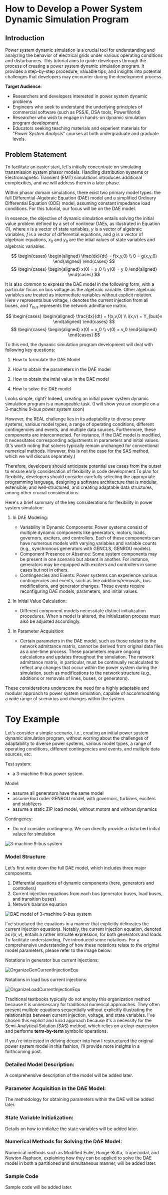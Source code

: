 # How to Develop a Power System Dynamic Simulation Program

## Introduction
Power system dynamic simulation is a crucial tool for understanding and analyzing the behavior of electrical grids under various operating conditions and disturbances. This tutorial aims to guide developers through the process of creating a power system dynamic simulation program. It provides a step-by-step procedure, valuable tips, and insights into potential challenges that developers may encounter during the development process.

**Target Audience**: 
+ Researchers and developers interested in power system dynamic problems
+ Engineers who seek to understand the underlying principles of commercial software (such as PSS/E, DSA tools, PowerWorld) 
+ Researcher who wish to engage in hands-on dynamic simulation program development.  
+ Educators seeking teaching materials and experient materials for "*Power System Analysis*" courses at both undergraduate and graduate levels.

## Problem Statement
To facilitate an easier start, let's initially concentrate on simulating transmission system phasor models. Handling distribution systems or Electromagnetic Transient (EMT) simulations introduces additional complexities, and we will address them in a later phase.

Within phasor domain simulations, there exist two primary model types: the full Differential-Algebraic Equation (DAE) model and a simplified Ordinary Differential Equation (ODE) model, assuming constant impedance load conditions. For this tutorial, our focus will be on the DAE model.

In essence, the objective of dynamic simulation entails solving the initial value problem defined by a set of nonlinear DAEs, as illustrated in Equation (1), where $x$ is a vector of state variables, $y$ is a vector of algebraic variables, $f$ is a vector of differential equations, and $g$ is a vector of algebraic equations, $x_0$ and $y_0$ are the intial values of state variables and algebraic variables. 

$$
\begin{cases}
  \begin{aligned}
  \frac{dx}{dt} = f(x,y,0) \\
  0     = g(x,y,0)
  \end{aligned}
\end{cases}
$$
$$
\begin{cases}
  \begin{aligned}
  x(0) = x_0 \\
  y(0) = y_0
  \end{aligned}
\end{cases}
$$

It is also common to express the DAE model in the following form, with a particular focus on bus voltage as the algebraic variable. Other algebraic variables are treated as intermediate variables without explicit notation. Here $v$ represents bus voltage, $i$ denotes the current injection from all buses, and $Y_{bus}$ represents the network admittance matrix.

$$
\begin{cases}
  \begin{aligned}
  \frac{dx}{dt} = f(x,v,0) \\
   i(x,v)     =  Y_{bus}v
  \end{aligned}
\end{cases}
$$
$$
\begin{cases}
  \begin{aligned}
  x(0) = x_0 \\
  v(0) = v_0
  \end{aligned}
\end{cases}
$$

To this end, the dynamic simulation program development will deal with following key questions:

1. How to formulate the DAE Model

2. How to obtain the parameters in the DAE model

3. How to obtain the intial value in the DAE model

4. How to solve the DAE model

Looks simple, right? Indeed, creating an initial power system dynamic simulation program is a manageable task. (I will show you an example on a 3-machine 9-bus power system soon) 

However, the REAL challenge lies in its adaptability to diverse power systems, various model types, a range of operating conditions, different contingencies and events, and multiple data sources. Furthermore, these components are interconnected. For instance, if the DAE model is modified, it necessitates corresponding adjustments in parameters and initial values. (It's worth noting that solvers typically remain unchanged for conventional numerical methods. However, this is not the case for the SAS method, which we will discuss separately.)

Therefore, developers should anticipate potential use cases from the outset to ensure early consideration of flexibility in code development.To plan for flexibility, developers should consider carefully selecting the appropriate programming language, designing a software architecture that is modular, extensible, and well-structured, and creating adaptable data structures, among other crucial considerations.

Here's a brief summary of the key considerations for flexibility in power system simulation:

1. In DAE Modeling:  
   + Variability in Dynamic Components: Power systems consist of multiple dynamic components like generators, motors, loads, governors, exciters, and controllers. Each of these components can have numerous models with varying variables and variable counts (e.g., synchronous generators with GENCLS, GENROU models).   
   + Component Presence or Absence: Some system components may be present in one scenario but absent in another. For instance, generators may be equipped with exciters and controllers in some cases but not in others.   
   + Contingencies and Events: Power systems can experience various contingencies and events, such as line additions/removals, bus modifications, and generator changes. These events require reconfiguring DAE models, parameters, and initial values.

2. In Initial Value Calculation:   
   + Different component models necessitate distinct initialization procedures. When a model is altered, the initialization process must also be adjusted accordingly.

3. In Parameter Acquisition:   
   + Certain parameters in the DAE model, such as those related to the network admittance matrix, cannot be derived from original data files as a one-time process. These parameters require ongoing calculations and updates throughout the simulation. The network admittance matrix, in particular, must be continually recalculated to reflect any changes that occur within the power system during the simulation, such as modifications to the network structure (e.g., additions or removals of lines, buses, or generators). 

These considerations underscore the need for a highly adaptable and modular approach to power system simulation, capable of accommodating a wide range of scenarios and changes within the system.


# Toy Example   

Let's consider a simple scenario, i.e., creating an initial power system dynamic simulation program, without worring about the challenges of adaptability to diverse power systems, various model types, a range of operating conditions, different contingencies and events, and multiple data sources, etc.

Test system: 
+ a 3-machine 9-bus power system.  

Model: 
+ assume all generators have the same model
+ assume 6nd order GENROU model, with governors, turbines, exciters and stablizers
+ assume a static ZIP load model, without motors and without dynamics

Contingency: 
+ Do not consider contingency. We can directly provide a disturbed initial values for simulation  


![3-machine 9-bus system](Images/3m9b.png)

### Model Structure 
Let's first write down the full DAE model, which includes three major components.  
1. Differential equations of dynamic components (here, generators and controllers)
2. Current injection equations from each bus (generator buses, load buses, and transition buses)
3. Network balance equation  


![DAE model of 3-machine 9-bus system](Images/3m9bDAEmodel.png)  

I've structured the equations in a manner that explicitly delineates the current injection equations. Notably, the current injection equation, denoted as $i(x,v)$, entails a rather intricate expression, for both generators and loads. To facilitate understanding, I've introduced some notations. For a comprehensive understanding of how these notations relate to the original model parameters, please refer to the image below:  

Notations in generator bus current injections:  

![OrganizeGenCurrentInjectionEqu](Images/OrganizeGenCurrentInjectionEqu.png)

Notations in load bus current injections:  

![OrganizeLoadCurrentInjectionEqu](Images/OrganizeLoadCurrentInjectionEqu.png)


Traditional textbooks typically do not employ this organization method because it is unnecessary for traditional numerical approaches. They often present multiple equations sequentially without explicitly illustrating the relationships between current injection, voltage, and state variables. I've chosen this explicit and lucid approach because it's a necessity for the Semi-Analytical Solution (SAS) method, which relies on a clear expression and performs **term-by-term** symbolic operations. 

If you're interested in delving deeper into how I restructured the original power system model in this fashion, I'll provide more insights in a forthcoming post.

### Detailed Model Description:
A comprehensive description of the model will be added later.

### Parameter Acquisition in the DAE Model:
The methodology for obtaining parameters within the DAE will be added later.

### State Variable Initialization:
Details on how to initialize the state variables will be added later.

### Numerical Methods for Solving the DAE Model:
Numerical methods such as Modified Euler, Runge-Kutta, Trapezoidal, and Newton-Raphson, explaining how they can be applied to solve the DAE model in both a partitioned and simultaneous manner, will be added later. 

### Sample Code
Sample code will be added later.






